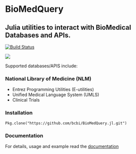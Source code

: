 <!--
@Author: isa
@Date:   2016-05-13T16:37:00-04:00
@Last modified by:   isa
@Last modified time: 2016-05-19T16:12:10-04:00
-->



# BioMedQuery
## Julia utilities to interact with BioMedical Databases and APIs.
[![Build Status](https://travis-ci.org/bcbi/BioMedQuery.jl.svg?branch=master)](https://travis-ci.org/bcbi/BioMedQuery.jl)

<!-- [![](https://img.shields.io/badge/docs-stable-blue.svg)](https://bcbi.github.io/BioMedQuery.jl/stable) -->
[![](https://img.shields.io/badge/docs-latest-blue.svg)](https://bcbi.github.io/BioMedQuery.jl/latest)


Supported databases/APIS include:

### National Library of Medicine (NLM)
- Entrez Programming Utilities (E-utilities)
- Unified Medical Language System (UMLS)
- Clinical Trials

### Installation
```{Julia}
Pkg.clone("https://github.com/bcbi/BioMedQuery.jl.git")
```

### Documentation

For details, usage and example read the [documentation](http://bcbi.github.io/BioMedQuery.jl)

